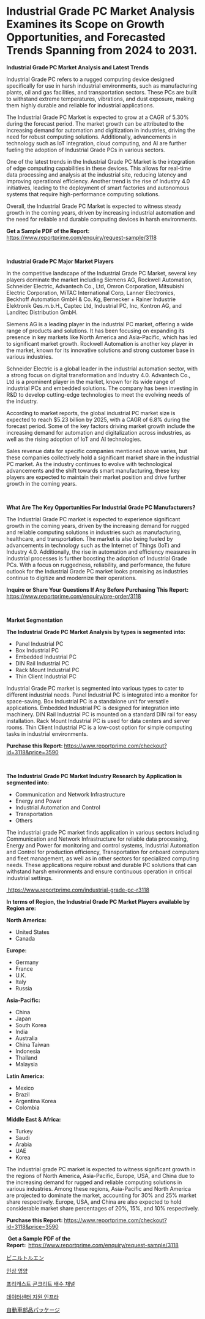 <p><h1>Industrial Grade PC Market Analysis Examines its Scope on Growth Opportunities, and Forecasted Trends Spanning from 2024 to 2031.</h1></p><p><strong>Industrial Grade PC Market Analysis and Latest Trends</strong></p>
<p><p>Industrial Grade PC refers to a rugged computing device designed specifically for use in harsh industrial environments, such as manufacturing plants, oil and gas facilities, and transportation sectors. These PCs are built to withstand extreme temperatures, vibrations, and dust exposure, making them highly durable and reliable for industrial applications.</p><p>The Industrial Grade PC Market is expected to grow at a CAGR of 5.30% during the forecast period. The market growth can be attributed to the increasing demand for automation and digitization in industries, driving the need for robust computing solutions. Additionally, advancements in technology such as IoT integration, cloud computing, and AI are further fueling the adoption of Industrial Grade PCs in various sectors.</p><p>One of the latest trends in the Industrial Grade PC Market is the integration of edge computing capabilities in these devices. This allows for real-time data processing and analysis at the industrial site, reducing latency and improving operational efficiency. Another trend is the rise of Industry 4.0 initiatives, leading to the deployment of smart factories and autonomous systems that require high-performance computing solutions.</p><p>Overall, the Industrial Grade PC Market is expected to witness steady growth in the coming years, driven by increasing industrial automation and the need for reliable and durable computing devices in harsh environments.</p></p>
<p><strong>Get a Sample PDF of the Report:&nbsp;</strong> <a href="https://www.reportprime.com/enquiry/request-sample/3118">https://www.reportprime.com/enquiry/request-sample/3118</a></p>
<p>&nbsp;</p>
<p><strong>Industrial Grade PC Major Market Players</strong></p>
<p><p>In the competitive landscape of the Industrial Grade PC Market, several key players dominate the market including Siemens AG, Rockwell Automation, Schneider Electric, Advantech Co., Ltd, Omron Corporation, Mitsubishi Electric Corporation, MiTAC International Corp, Lanner Electronics, Beckhoff Automation GmbH & Co. Kg, Bernecker + Rainer Industrie Elektronik Ges.m.b.H., Captec Ltd, Industrial PC, Inc, Kontron AG, and Landitec Distribution GmbH.</p><p>Siemens AG is a leading player in the industrial PC market, offering a wide range of products and solutions. It has been focusing on expanding its presence in key markets like North America and Asia-Pacific, which has led to significant market growth. Rockwell Automation is another key player in the market, known for its innovative solutions and strong customer base in various industries.</p><p>Schneider Electric is a global leader in the industrial automation sector, with a strong focus on digital transformation and Industry 4.0. Advantech Co., Ltd is a prominent player in the market, known for its wide range of industrial PCs and embedded solutions. The company has been investing in R&D to develop cutting-edge technologies to meet the evolving needs of the industry.</p><p>According to market reports, the global industrial PC market size is expected to reach $5.23 billion by 2025, with a CAGR of 6.8% during the forecast period. Some of the key factors driving market growth include the increasing demand for automation and digitalization across industries, as well as the rising adoption of IoT and AI technologies.</p><p>Sales revenue data for specific companies mentioned above varies, but these companies collectively hold a significant market share in the industrial PC market. As the industry continues to evolve with technological advancements and the shift towards smart manufacturing, these key players are expected to maintain their market position and drive further growth in the coming years.</p></p>
<p>&nbsp;</p>
<p><strong>What Are The Key Opportunities For Industrial Grade PC Manufacturers?</strong></p>
<p><p>The Industrial Grade PC market is expected to experience significant growth in the coming years, driven by the increasing demand for rugged and reliable computing solutions in industries such as manufacturing, healthcare, and transportation. The market is also being fueled by advancements in technology such as the Internet of Things (IoT) and Industry 4.0. Additionally, the rise in automation and efficiency measures in industrial processes is further boosting the adoption of Industrial Grade PCs. With a focus on ruggedness, reliability, and performance, the future outlook for the Industrial Grade PC market looks promising as industries continue to digitize and modernize their operations.</p></p>
<p><strong>Inquire or Share Your Questions If Any Before Purchasing This Report:</strong> <a href="https://www.reportprime.com/enquiry/pre-order/3118">https://www.reportprime.com/enquiry/pre-order/3118</a></p>
<p>&nbsp;</p>
<p><strong>Market Segmentation</strong></p>
<p><strong>The Industrial Grade PC Market Analysis by types is segmented into:</strong></p>
<p><ul><li>Panel Industrial PC</li><li>Box Industrial PC</li><li>Embedded Industrial PC</li><li>DIN Rail Industrial PC</li><li>Rack Mount Industrial PC</li><li>Thin Client Industrial PC</li></ul></p>
<p><p>Industrial Grade PC market is segmented into various types to cater to different industrial needs. Panel Industrial PC is integrated into a monitor for space-saving. Box Industrial PC is a standalone unit for versatile applications. Embedded Industrial PC is designed for integration into machinery. DIN Rail Industrial PC is mounted on a standard DIN rail for easy installation. Rack Mount Industrial PC is used for data centers and server rooms. Thin Client Industrial PC is a low-cost option for simple computing tasks in industrial environments.</p></p>
<p><strong>Purchase this Report:&nbsp;</strong><a href="https://www.reportprime.com/checkout?id=3118&price=3590">https://www.reportprime.com/checkout?id=3118&price=3590</a></p>
<p>&nbsp;</p>
<p><strong>The Industrial Grade PC Market Industry Research by Application is segmented into:</strong></p>
<p><ul><li>Communication and Network Infrastructure</li><li>Energy and Power</li><li>Industrial Automation and Control</li><li>Transportation</li><li>Others</li></ul></p>
<p><p>The industrial grade PC market finds application in various sectors including Communication and Network Infrastructure for reliable data processing, Energy and Power for monitoring and control systems, Industrial Automation and Control for production efficiency, Transportation for onboard computers and fleet management, as well as in other sectors for specialized computing needs. These applications require robust and durable PC solutions that can withstand harsh environments and ensure continuous operation in critical industrial settings.</p></p>
<p><a href="https://www.reportprime.com/industrial-grade-pc-r3118">&nbsp;https://www.reportprime.com/industrial-grade-pc-r3118</a></p>
<p><strong>In terms of Region, the Industrial Grade PC Market Players available by Region are:</strong></p>
<p>
    <p> <strong> North America: </strong>
        <ul>
            <li>United States</li>
            <li>Canada</li>
        </ul>
        </p> 
    <p> <strong> Europe: </strong>
        <ul>
            <li>Germany</li>
            <li>France</li>
            <li>U.K.</li>
            <li>Italy</li>
            <li>Russia</li>
        </ul>
        </p> 
    <p> <strong> Asia-Pacific: </strong>
        <ul>
            <li>China</li>
            <li>Japan</li>
            <li>South Korea</li>
            <li>India</li>
            <li>Australia</li>
            <li>China Taiwan</li>
            <li>Indonesia</li>
            <li>Thailand</li>
            <li>Malaysia</li>
        </ul>
        </p> 
    <p> <strong> Latin America: </strong>
        <ul>
            <li>Mexico</li>
            <li>Brazil</li>
            <li>Argentina Korea</li>
            <li>Colombia</li>
        </ul>
        </p> 
    <p> <strong> Middle East & Africa: </strong>
        <ul>
            <li>Turkey</li>
            <li>Saudi</li>
            <li>Arabia</li>
            <li>UAE</li>
            <li>Korea</li>
        </ul>
    </p>
    </p>
<p><p>The industrial grade PC market is expected to witness significant growth in the regions of North America, Asia-Pacific, Europe, USA, and China due to the increasing demand for rugged and reliable computing solutions in various industries. Among these regions, Asia-Pacific and North America are projected to dominate the market, accounting for 30% and 25% market share respectively. Europe, USA, and China are also expected to hold considerable market share percentages of 20%, 15%, and 10% respectively.</p></p>
<p><strong>Purchase this Report: </strong><a href="https://www.reportprime.com/checkout?id=3118&price=3590">https://www.reportprime.com/checkout?id=3118&price=3590</a></p>
<p>&nbsp;<strong>Get a Sample PDF of the Report:&nbsp;&nbsp;</strong><a href="https://www.reportprime.com/enquiry/request-sample/3118">https://www.reportprime.com/enquiry/request-sample/3118</a></p>
<p><strong></strong></p>
<p><p><a href="https://medium.com/@russellrodriguez2727/%E3%83%93%E3%83%8B%E3%83%BC%E3%83%AB%E3%83%88%E3%83%AB%E3%82%A8%E3%83%B3%E5%B8%82%E5%A0%B4%E3%81%AF-%E3%82%B7%E3%82%A7%E3%82%A2-%E3%82%B5%E3%82%A4%E3%82%BA-2031%E5%B9%B4%E3%81%BE%E3%81%A7%E3%81%AE%E4%BA%88%E6%B8%AC%E3%81%AB%E7%84%A6%E7%82%B9%E3%82%92%E5%BD%93%E3%81%A6%E3%81%A6%E3%81%84%E3%81%BE%E3%81%99-6dc655a36a25">ビニルトルエン</a></p><p><a href="https://github.com/vdhdwjyp90142/Market-Research-Report-List-2/blob/main/235090969578.md">인삼 영양</a></p><p><a href="https://medium.com/@darrellacocha6765ej/%EC%82%AC%EC%A0%84-%EC%A0%9C%EC%9E%91-%EC%BD%98%ED%81%AC%EB%A6%AC%ED%8A%B8-%EB%B0%B0%EC%88%98-%EC%B1%84%EB%84%90-%EC%8B%9C%EC%9E%A5%EC%9D%80-%EC%8B%9C%EC%9E%A5-%EC%A0%90%EC%9C%A0%EC%9C%A8-%EC%8B%9C%EC%9E%A5-%EB%8F%99%ED%96%A5-%EB%B0%8F-%EC%8B%9C%EC%9E%A5-%EC%84%B1%EC%9E%A5%EC%97%90-%EA%B4%80%ED%95%9C-%EC%A0%95%EB%B3%B4%EB%A5%BC-%EC%A0%9C%EA%B3%B5%ED%95%A9%EB%8B%88%EB%8B%A4-8f97b837dc04">프리캐스트 콘크리트 배수 채널</a></p><p><a href="https://medium.com/@darrickdibbert2022/%EB%8D%B0%EC%9D%B4%ED%84%B0-%EC%84%BC%ED%84%B0-%EC%A7%80%EC%9B%90-%EC%9D%B8%ED%94%84%EB%9D%BC-%EC%8B%9C%EC%9E%A5-%EA%B7%9C%EB%AA%A8-%EC%8B%9C%EC%9E%A5-%EC%A0%84%EB%A7%9D-%EB%B0%8F-%EC%8B%9C%EC%9E%A5-%EC%98%88%EC%B8%A1-2024%EB%85%84%EB%B6%80%ED%84%B0-2031%EB%85%84%EA%B9%8C%EC%A7%80-e1c107356ea6">데이터센터 지원 인프라</a></p><p><a href="https://medium.com/@timslater46/%E8%87%AA%E5%8B%95%E8%BB%8A%E9%83%A8%E5%93%81%E5%8C%85%E8%A3%85%E5%B8%82%E5%A0%B4%E3%81%AE%E3%83%88%E3%83%AC%E3%83%B3%E3%83%89%E3%81%A8%E5%B8%82%E5%A0%B4%E5%88%86%E6%9E%90%E3%81%AF-2024%E5%B9%B4%E3%81%8B%E3%82%892031%E5%B9%B4%E3%81%BE%E3%81%A7%E3%81%AE%E4%BA%88%E6%B8%AC%E3%81%A8%E3%81%95%E3%82%8C%E3%81%A6%E3%81%84%E3%81%BE%E3%81%99-2a8debcea53f">自動車部品パッケージ</a></p></p>